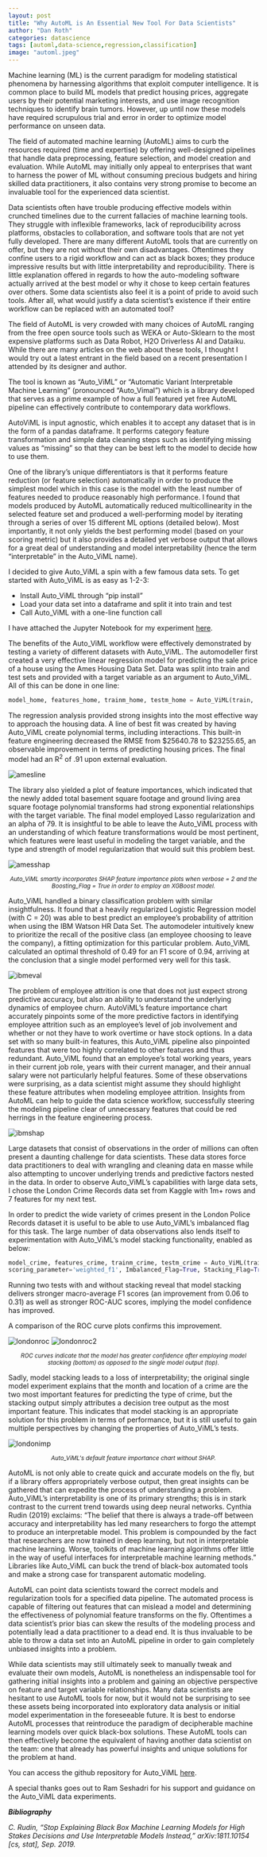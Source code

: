 ```yaml
---
layout: post
title: "Why AutoML is An Essential New Tool For Data Scientists"
author: "Dan Roth"
categories: datascience
tags: [automl,data-science,regression,classification]
image: "automl.jpeg"
---
```

Machine learning (ML) is the current paradigm for modeling statistical phenomena by harnessing algorithms that exploit 
computer intelligence.  It is common place to build ML models that predict housing prices, aggregate users by their 
potential marketing interests, and use image recognition techniques to identify brain tumors.  However, up until now 
these models have required scrupulous trial and error in order to optimize model performance on unseen data.  

The field of automated machine learning (AutoML) aims to curb the resources required (time and expertise) by offering 
well-designed pipelines that handle data preprocessing, feature selection, and model creation and evaluation.  While 
AutoML may initially only appeal to enterprises that want to harness the power of ML without consuming precious budgets 
and hiring skilled data practitioners, it also contains very strong promise to become an invaluable tool for the 
experienced data scientist.  

Data scientists often have trouble producing effective models within crunched timelines due to the current fallacies of 
machine learning tools.  They struggle with inflexible frameworks, lack of reproducibility across platforms, obstacles 
to collaboration, and software tools that are not yet fully developed.  There are many different AutoML tools that are 
currently on offer, but they are not without their own disadvantages.  Oftentimes they confine users to a rigid workflow
 and can act as black boxes; they produce impressive results but with little interpretability and reproducibility.  There 
 is little explanation offered in regards to how the auto-modeling software actually arrived at the best model or 
 why it chose to keep certain features over others.  Some data scientists also feel it is a point of pride to avoid such
  tools.  After all, what would justify a data scientist’s existence if their entire workflow can be replaced with an 
  automated tool?
  
The field of AutoML is very crowded with many choices of AutoML ranging from the free open source tools such as WEKA or 
Auto-Sklearn to the most expensive platforms such as Data Robot, H2O Driverless AI and Dataiku. While there are many 
articles on the web about these tools, I thought I would try out a latest entrant in the field based on a recent 
presentation I attended by its designer and author.      
 
The tool is known as “Auto_ViML” or “Automatic Variant Interpretable Machine Learning”  (pronounced “Auto_Vimal”) which 
is a library developed that serves as a prime example of how a full featured yet free AutoML pipeline can effectively 
contribute to contemporary data workflows.  

AutoViML is input agnostic, which enables it to accept any dataset that is in the form of a pandas dataframe.  It 
performs category feature transformation and simple data cleaning steps such as identifying missing values as “missing”
 so that they can be best left to the model to decide how to use them.  
 
One of the library’s unique differentiators is that it performs feature reduction (or feature selection) automatically 
in order to produce the simplest model which in this case is the model with the least number of features needed to 
produce reasonably high performance. I found that models produced by AutoML automatically reduced multicollinearity in 
the selected feature set and produced a well-performing model by iterating through a series of over 15 different ML 
options (detailed below).  Most importantly, it not only yields the best performing model (based on your scoring metric)
 but it also provides a detailed yet verbose output that allows for a great deal of understanding and model 
 interpretability (hence the term “interpretable” in the Auto_ViML name).  
 
I decided to give Auto_ViML a spin with a few famous data sets. To get started with Auto_ViML is as easy as 1-2-3:
* Install Auto_ViML through “pip install”
* Load your data set into a dataframe and split it into train and test
* Call Auto_ViML with a one-line function call

I have attached the Jupyter Notebook for my experiment [here](https://github.com/DanRothDataScience/autoviml_test/blob/master/AutoVIML_test.ipynb).

The benefits of the Auto_ViML workflow were effectively demonstrated by testing a variety of different datasets with Auto_ViML.  The automodeller first created a very effective linear regression model for predicting the sale price of a house using the Ames Housing Data Set.  Data was split into train and test sets and provided with a target variable as an argument to Auto_ViML.  All of this can be done in one line:
```python
model_home, features_home, trainm_home, testm_home = Auto_ViML(train, 'SalePrice', test, verbose=2, scoring_parameter='r2')
```
The regression analysis provided strong insights into the most effective way to approach the housing data. A line of 
best fit was created by having Auto_ViML create polynomial terms, including interactions.  This built-in 
feature engineering decreased the RMSE from $25640.78 to $23255.65, an observable improvement in terms of predicting 
housing prices.  The final model had an R<sup>2</sup> of .91 upon external evaluation.

![amesline](../assets/img/posts/autoviml/ames_line.png)

The library also yielded a plot of feature importances, which indicated that the newly added total basement square 
footage and ground living area square footage polynomial transforms had strong exponential relationships with the 
target variable.  The final model employed Lasso regularization and an alpha of 79.  It is insightful to be able to 
leave the Auto_ViML process with an understanding of which feature transformations would be most pertinent, which 
features were least useful in modeling the target variable, and the type and strength of model regularization that 
would suit this problem best.

![amesshap](../assets/img/posts/autoviml/ames_shap2.png)

<p style="text-align: center;"><sub><i>Auto_ViML smartly incorporates SHAP feature importance plots when verbose = 2 and the Boosting_Flag = True
in order to employ an XGBoost model.</i></sub></p>

Auto_ViML handled a binary classification problem with similar insightfulness.  It found that a heavily regularized 
Logistic Regression model (with C = 20) was able to best predict an employee’s probability of attrition when using the 
IBM Watson HR Data Set.  The automodeler intuitively knew to prioritize the recall of the positive class (an employee 
choosing to leave the company), a fitting optimization for this particular problem.  Auto_ViML calculated an optimal 
threshold of 0.49 for an F1 score of 0.94, arriving at the conclusion that a single model performed very well for this task.

![ibmeval](../assets/img/posts/autoviml/ibm_eval.png)  

The problem of employee attrition is one that does not just expect strong predictive accuracy, but also an ability to 
understand the underlying dynamics of employee churn.  AutoViML’s feature importance chart accurately pinpoints some of 
the more predictive factors in identifying employee attrition such as an employee’s level of job involvement and whether
 or not they have to work overtime or have stock options.  In a data set with so many built-in features, this Auto_ViML pipeline also pinpointed
  features that were too highly correlated to other features and thus redundant.  Auto_ViML found that an employee’s total
   working years, years in their current job role, years with their current manager, and their annual salary were not 
   particularly helpful features.  Some of these observations were surprising, as a data scientist might assume they 
   should highlight these feature attributes when modeling employee attrition.  Insights from AutoML can help to guide 
   the data science workflow, successfully steering the modeling pipeline clear of unnecessary features that could be 
   red herrings in the feature engineering process.  

![ibmshap](../assets/img/posts/autoviml/ibm_shap.png)

Large datasets that consist of observations in the order of millions can often present a daunting challenge for data 
scientists.  These data stores force data practitioners to deal with wrangling and cleaning data en masse while also 
attempting to uncover underlying trends and predictive factors nested in the data. In order to observe Auto_ViML’s 
capabilities with large data sets, I chose the London Crime Records data set from Kaggle with 1m+ rows and 7 features 
for my next test.  

In order to predict the wide variety of crimes present in the London Police Records dataset it is useful to be able to 
use Auto_ViML’s imbalanced flag for this task.  The large number of data observations also lends itself to experimentation
 with Auto_ViML’s model stacking functionality, enabled as below:
```python
model_crime, features_crime, trainm_crime, testm_crime = Auto_ViML(train, 'Crime type', test, verbose=2, 
scoring_parameter='weighted_f1', Imbalanced_Flag=True, Stacking_Flag=True)
```
Running two tests with and without stacking reveal that model stacking delivers stronger macro-average F1 scores 
(an improvement from 0.06 to 0.31) as well as stronger ROC-AUC scores, implying the model confidence has improved.  

A comparison of the ROC curve plots confirms this improvement.

![londonroc](../assets/img/posts/autoviml/london_roc.png)
![londonroc2](../assets/img/posts/autoviml/london_roc2.png)

<p style="text-align: center;"><sub><i>ROC curves indicate that the model has greater confidence after employing model stacking (bottom) as opposed to the 
single model output (top).</i></sub></p>

Sadly, model stacking leads to a loss of interpretability; the original single model experiment explains that the month 
and location of a crime are the two most important features for predicting the type of crime, but the stacking output 
simply attributes a decision tree output as the most important feature.  This indicates that model stacking is an 
appropriate solution for this problem in terms of performance, but it is still useful to gain multiple perspectives by 
changing the properties of Auto_ViML’s tests.

![londonimp](../assets/img/posts/autoviml/london_imp.png)
<p style="text-align: center;"><sub><i>Auto_ViML's default feature importance chart without SHAP.</i></sub></p>

AutoML is not only able to create quick and accurate models on the fly, but if a library offers appropriately verbose 
output, then great insights can be gathered that can expedite the process of understanding a problem.  Auto_ViML’s 
interpretability is one of its primary strengths; this is in stark contrast to the current trend towards using deep 
neural networks.  Cynthia Rudin (2019) exclaims: “The belief that there is always a trade-off between accuracy and 
interpretability has led many researchers to forgo the attempt to produce an interpretable model. This problem is 
compounded by the fact that researchers are now trained in deep learning, but not in interpretable machine learning. 
Worse, toolkits of machine learning algorithms offer little in the way of useful interfaces for interpretable machine 
learning methods.”  Libraries like Auto_ViML can buck the trend of black-box automated tools and make a strong case for 
transparent automatic modeling.    

AutoML can point data scientists toward the correct models and regularization tools for a specified data pipeline.  The 
automated process is capable of filtering out features that can mislead a model and determining the effectiveness of 
polynomial feature transforms on the fly.  Oftentimes a data scientist’s prior bias can skew the results of the modeling 
process and potentially lead a data practitioner to a dead end.  It is thus invaluable to be able to throw a data set 
into an AutoML pipeline in order to gain completely unbiased insights into a problem.  

While data scientists may still ultimately seek to manually tweak and evaluate their own models, AutoML is nonetheless 
an indispensable tool for gathering initial insights into a problem and gaining an objective perspective on feature and 
target variable relationships.  Many data scientists are hesitant to use AutoML tools for now, but it would not be 
surprising to see these assets being incorporated into exploratory data analysis or initial model experimentation in the 
foreseeable future.  It is best to endorse AutoML processes that reintroduce the paradigm of decipherable machine 
learning models over quick black-box solutions.  These AutoML tools can then effectively become the equivalent of having 
another data scientist on the team: one that already has powerful insights and unique solutions for the problem at hand. 

You can access the github repository for Auto_ViML [here](https://github.com/AutoViML/Auto_ViML).   

A special thanks goes out to Ram Seshadri for his support and guidance on the Auto_ViML data experiments.

<b><i>Bibliography</i></b>

<i>C. Rudin, “Stop Explaining Black Box Machine Learning Models for High Stakes Decisions and Use Interpretable Models Instead,” arXiv:1811.10154 [cs, stat], Sep. 2019.</i>



